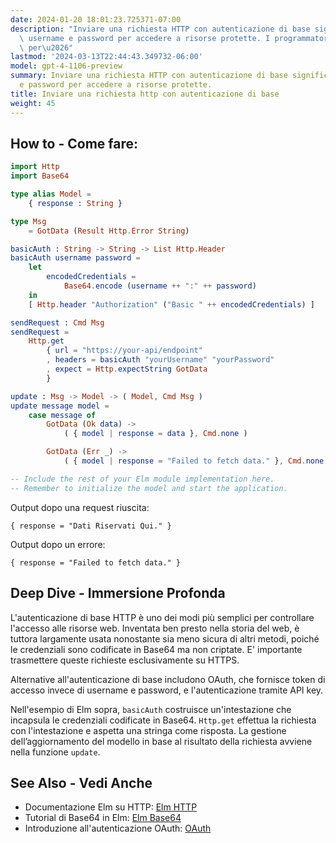 ```yaml
---
date: 2024-01-20 18:01:23.725371-07:00
description: "Inviare una richiesta HTTP con autenticazione di base significa passare\
  \ username e password per accedere a risorse protette. I programmatori lo fanno\
  \ per\u2026"
lastmod: '2024-03-13T22:44:43.349732-06:00'
model: gpt-4-1106-preview
summary: Inviare una richiesta HTTP con autenticazione di base significa passare username
  e password per accedere a risorse protette.
title: Inviare una richiesta http con autenticazione di base
weight: 45
---
```


## How to - Come fare:
```Elm
import Http
import Base64

type alias Model =
    { response : String }

type Msg
    = GotData (Result Http.Error String)

basicAuth : String -> String -> List Http.Header
basicAuth username password =
    let
        encodedCredentials =
            Base64.encode (username ++ ":" ++ password)
    in
    [ Http.header "Authorization" ("Basic " ++ encodedCredentials) ]

sendRequest : Cmd Msg
sendRequest =
    Http.get
        { url = "https://your-api/endpoint"
        , headers = basicAuth "yourUsername" "yourPassword"
        , expect = Http.expectString GotData
        }

update : Msg -> Model -> ( Model, Cmd Msg )
update message model =
    case message of
        GotData (Ok data) ->
            ( { model | response = data }, Cmd.none )

        GotData (Err _) ->
            ( { model | response = "Failed to fetch data." }, Cmd.none )

-- Include the rest of your Elm module implementation here.
-- Remember to initialize the model and start the application.
```

Output dopo una request riuscita:
```
{ response = "Dati Riservati Qui." }
```

Output dopo un errore:
```
{ response = "Failed to fetch data." }
```

## Deep Dive - Immersione Profonda
L'autenticazione di base HTTP è uno dei modi più semplici per controllare l'accesso alle risorse web. Inventata ben presto nella storia del web, è tuttora largamente usata nonostante sia meno sicura di altri metodi, poiché le credenziali sono codificate in Base64 ma non criptate. E' importante trasmettere queste richieste esclusivamente su HTTPS.

Alternative all'autenticazione di base includono OAuth, che fornisce token di accesso invece di username e password, e l'autenticazione tramite API key.

Nell'esempio di Elm sopra, `basicAuth` costruisce un'intestazione che incapsula le credenziali codificate in Base64. `Http.get` effettua la richiesta con l'intestazione e aspetta una stringa come risposta. La gestione dell’aggiornamento del modello in base al risultato della richiesta avviene nella funzione `update`.

## See Also - Vedi Anche
- Documentazione Elm su HTTP: [Elm HTTP](https://package.elm-lang.org/packages/elm/http/latest/)
- Tutorial di Base64 in Elm: [Elm Base64](https://package.elm-lang.org/packages/truqu/elm-base64/latest/)
- Introduzione all'autenticazione OAuth: [OAuth](https://oauth.net/2/)
